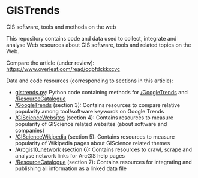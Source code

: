 # GISTrends
GIS software, tools and methods on the web

This repository contains code and data used to collect, integrate and analyse Web resources about GIS software, tools and related topics on the Web.

Compare the article (under review): https://www.overleaf.com/read/cqbfdckkxcvc

Data and code resources (corresponding to sections in this article):

* [gistrends.py](gistrends.py): Python code containing methods for [/GoogleTrends](/GoogleTrends) and [/ResourceCatalogue](/ResourceCatalogue)
* [/GoogleTrends](/GoogleTrends)  (section 3): Contains resources to compare relative popularity among tool/software keywords on Google Trends
* [/GIScienceWebsites](/GIScienceWebsites) (section 4): Contains resources to measure popularity of GIScience related websites (about software and companies)
* [/GIScienceWikipedia](/GIScienceWikipedia) (section 5): Contains resources to measure popularity of Wikipedia pages about GIScience related themes
* [/Arcgis10_network](/Arcgis10_network) (section 6): Contains resources to crawl, scrape and analyse network links for ArcGIS help pages
* [/ResourceCatalogue](/ResourceCatalogue) (section 7): Contains resources for integrating and publishing all information as a linked data file



